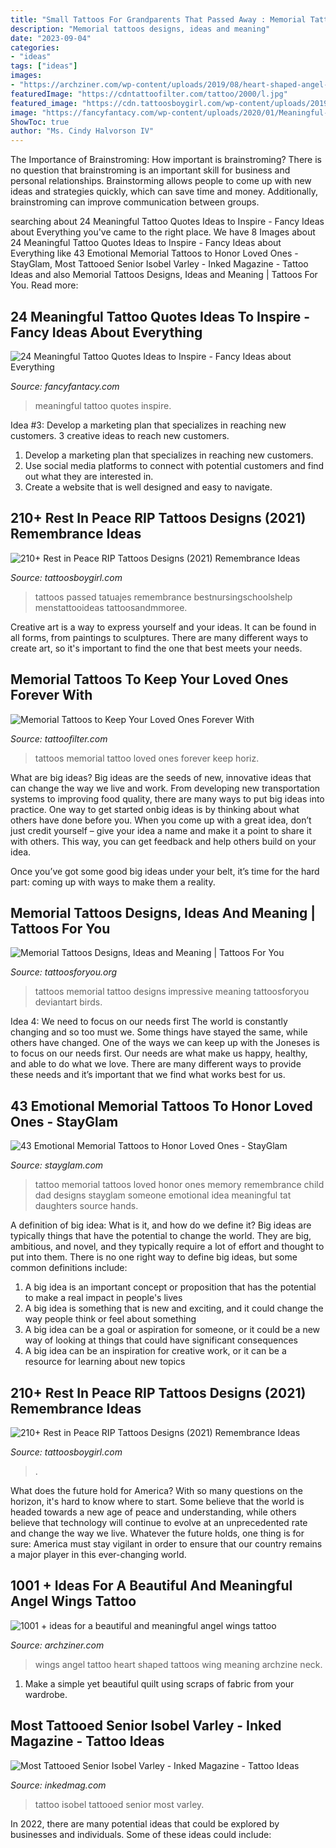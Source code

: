 ```yaml
---
title: "Small Tattoos For Grandparents That Passed Away : Memorial Tattoos To Keep Your Loved Ones Forever With"
description: "Memorial tattoos designs, ideas and meaning"
date: "2023-09-04"
categories:
- "ideas"
tags: ["ideas"]
images:
- "https://archziner.com/wp-content/uploads/2019/08/heart-shaped-angel-wings-angel-sleeve-tattoo-woman-with-blue-shirt-1.jpg"
featuredImage: "https://cdntattoofilter.com/tattoo/2000/l.jpg"
featured_image: "https://cdn.tattoosboygirl.com/wp-content/uploads/2019/08/rest-in-peace-tattos-7.jpg"
image: "https://fancyfantacy.com/wp-content/uploads/2020/01/Meaningful-Tattoo-Quotes-Ideas-to-Inspire-17.jpg"
ShowToc: true
author: "Ms. Cindy Halvorson IV"
---
```



The Importance of Brainstroming: How important is brainstroming?
There is no question that brainstroming is an important skill for business and personal relationships. Brainstorming allows people to come up with new ideas and strategies quickly, which can save time and money. Additionally, brainstroming can improve communication between groups.

	

		
searching about 24 Meaningful Tattoo Quotes Ideas to Inspire - Fancy Ideas about Everything you've came to the right place. We have 8 Images about 24 Meaningful Tattoo Quotes Ideas to Inspire - Fancy Ideas about Everything like 43 Emotional Memorial Tattoos to Honor Loved Ones - StayGlam, Most Tattooed Senior Isobel Varley - Inked Magazine - Tattoo Ideas and also Memorial Tattoos Designs, Ideas and Meaning | Tattoos For You. Read more:
		
    
## 24 Meaningful Tattoo Quotes Ideas To Inspire - Fancy Ideas About Everything

<img loading=lazy src="https://fancyfantacy.com/wp-content/uploads/2020/01/Meaningful-Tattoo-Quotes-Ideas-to-Inspire-17.jpg" onerror="this.onerror=null;this.src='https://tse4.mm.bing.net/th?id=OIP.6L3-fA2tGanm2AkpwOC3oQHaIr&amp;pid=15.1';" alt="24 Meaningful Tattoo Quotes Ideas to Inspire - Fancy Ideas about Everything">

_Source: fancyfantacy.com_

>meaningful tattoo quotes inspire. 

	

Idea #3: Develop a marketing plan that specializes in reaching new customers.
3 creative ideas to reach new customers.
1. Develop a marketing plan that specializes in reaching new customers. 
2. Use social media platforms to connect with potential customers and find out what they are interested in. 
3. Create a website that is well designed and easy to navigate.

    
## 210+ Rest In Peace RIP Tattoos Designs (2021) Remembrance Ideas

<img loading=lazy src="https://cdn.tattoosboygirl.com/wp-content/uploads/2019/08/rest-in-peace-tattos-7.jpg" onerror="this.onerror=null;this.src='https://tse3.mm.bing.net/th?id=OIP.xwd8Aswui6XttItcu25aeQHaJ4&amp;pid=15.1';" alt="210+ Rest in Peace RIP Tattoos Designs (2021) Remembrance Ideas">

_Source: tattoosboygirl.com_

>tattoos passed tatuajes remembrance bestnursingschoolshelp menstattooideas tattoosandmmoree. 

	

Creative art is a way to express yourself and your ideas. It can be found in all forms, from paintings to sculptures. There are many different ways to create art, so it's important to find the one that best meets your needs.

    
## Memorial Tattoos To Keep Your Loved Ones Forever With

<img loading=lazy src="https://cdntattoofilter.com/tattoo/2000/l.jpg" onerror="this.onerror=null;this.src='https://tse4.mm.bing.net/th?id=OIP.CvxsmBA5voVlZ69iDSEiuQHaEs&amp;pid=15.1';" alt="Memorial Tattoos to Keep Your Loved Ones Forever With">

_Source: tattoofilter.com_

>tattoos memorial tattoo loved ones forever keep horiz. 

	

What are big ideas?
Big ideas are the seeds of new, innovative ideas that can change the way we live and work. From developing new transportation systems to improving food quality, there are many ways to put big ideas into practice.
One way to get started onbig ideas is by thinking about what others have done before you. When you come up with a great idea, don’t just credit yourself – give your idea a name and make it a point to share it with others. This way, you can get feedback and help others build on your idea.

Once you’ve got some good big ideas under your belt, it’s time for the hard part: coming up with ways to make them a reality.

    
## Memorial Tattoos Designs, Ideas And Meaning | Tattoos For You

<img loading=lazy src="http://www.tattoosforyou.org/wp-content/uploads/2013/09/Baby-Memorial-Tattoos.jpg" onerror="this.onerror=null;this.src='https://tse3.mm.bing.net/th?id=OIP.NzfmPBJVb5z36EdYfx3eUgHaJo&amp;pid=15.1';" alt="Memorial Tattoos Designs, Ideas and Meaning | Tattoos For You">

_Source: tattoosforyou.org_

>tattoos memorial tattoo designs impressive meaning tattoosforyou deviantart birds. 

	

Idea 4: We need to focus on our needs first
The world is constantly changing and so too must we. Some things have stayed the same, while others have changed. One of the ways we can keep up with the Joneses is to focus on our needs first. Our needs are what make us happy, healthy, and able to do what we love. There are many different ways to provide these needs and it’s important that we find what works best for us.

    
## 43 Emotional Memorial Tattoos To Honor Loved Ones - StayGlam

<img loading=lazy src="https://stayglam.com/wp-content/uploads/2017/05/nounoutattooartiste-resize.jpg" onerror="this.onerror=null;this.src='https://tse2.mm.bing.net/th?id=OIP.TrVuiH67UnxPpyQf9ekSnQHaHa&amp;pid=15.1';" alt="43 Emotional Memorial Tattoos to Honor Loved Ones - StayGlam">

_Source: stayglam.com_

>tattoo memorial tattoos loved honor ones memory remembrance child dad designs stayglam someone emotional idea meaningful tat daughters source hands. 

	

A definition of big idea: What is it, and how do we define it?
Big ideas are typically things that have the potential to change the world. They are big, ambitious, and novel, and they typically require a lot of effort and thought to put into them. There is no one right way to define big ideas, but some common definitions include: 
1. A big idea is an important concept or proposition that has the potential to make a real impact in people's lives
2. A big idea is something that is new and exciting, and it could change the way people think or feel about something
3. A big idea can be a goal or aspiration for someone, or it could be a new way of looking at things that could have significant consequences
4. A big idea can be an inspiration for creative work, or it can be a resource for learning about new topics

    
## 210+ Rest In Peace RIP Tattoos Designs (2021) Remembrance Ideas

<img loading=lazy src="https://cdn.tattoosboygirl.com/wp-content/uploads/2019/08/simple-rip-tattoos-4.jpg" onerror="this.onerror=null;this.src='https://tse1.mm.bing.net/th?id=OIP.w6uqi4gRXzVJuO_Lrv_J7wHaJ4&amp;pid=15.1';" alt="210+ Rest in Peace RIP Tattoos Designs (2021) Remembrance Ideas">

_Source: tattoosboygirl.com_

>. 

	

What does the future hold for America? With so many questions on the horizon, it's hard to know where to start. Some believe that the world is headed towards a new age of peace and understanding, while others believe that technology will continue to evolve at an unprecedented rate and change the way we live. Whatever the future holds, one thing is for sure: America must stay vigilant in order to ensure that our country remains a major player in this ever-changing world.

    
## 1001 + Ideas For A Beautiful And Meaningful Angel Wings Tattoo

<img loading=lazy src="https://archziner.com/wp-content/uploads/2019/08/heart-shaped-angel-wings-angel-sleeve-tattoo-woman-with-blue-shirt-1.jpg" onerror="this.onerror=null;this.src='https://tse3.mm.bing.net/th?id=OIP.JUiUNX0GL8HrnjxOUCpN4gHaKf&amp;pid=15.1';" alt="1001 + ideas for a beautiful and meaningful angel wings tattoo">

_Source: archziner.com_

>wings angel tattoo heart shaped tattoos wing meaning archzine neck. 

	

1. Make a simple yet beautiful quilt using scraps of fabric from your wardrobe.

    
## Most Tattooed Senior Isobel Varley - Inked Magazine - Tattoo Ideas

<img loading=lazy src="https://www.inkedmag.com/.image/t_share/MTU5MDMyMzc0MjcxNjE2NjYx/isobel_feature.jpg" onerror="this.onerror=null;this.src='https://tse4.mm.bing.net/th?id=OIP.IE3MRXm0rHcuhArqaf1YUQHaHa&amp;pid=15.1';" alt="Most Tattooed Senior Isobel Varley - Inked Magazine - Tattoo Ideas">

_Source: inkedmag.com_

>tattoo isobel tattooed senior most varley. 

	

In 2022, there are many potential ideas that could be explored by businesses and individuals. Some of these ideas could include: 

